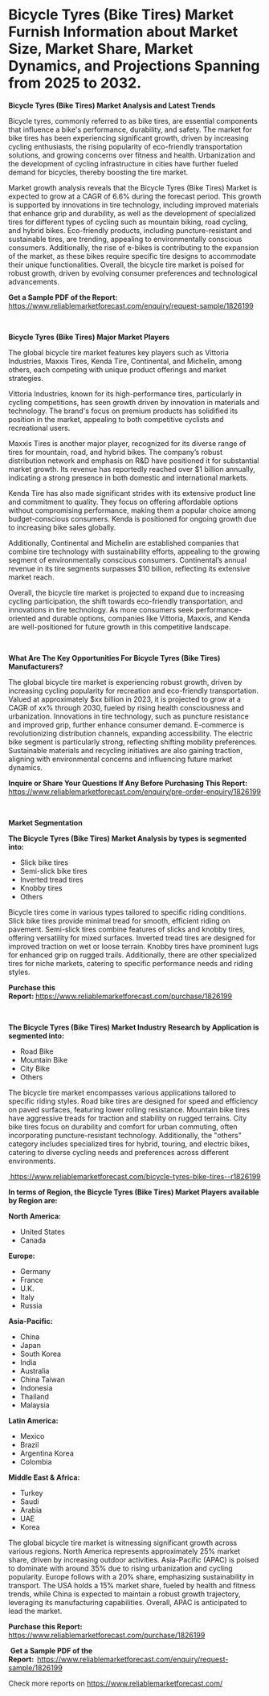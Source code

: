 <p><h1>Bicycle Tyres (Bike Tires) Market Furnish Information about Market Size, Market Share, Market Dynamics, and Projections Spanning from 2025 to 2032.</h1></p><p><strong>Bicycle Tyres (Bike Tires) Market Analysis and Latest Trends</strong></p>
<p><p>Bicycle tyres, commonly referred to as bike tires, are essential components that influence a bike's performance, durability, and safety. The market for bike tires has been experiencing significant growth, driven by increasing cycling enthusiasts, the rising popularity of eco-friendly transportation solutions, and growing concerns over fitness and health. Urbanization and the development of cycling infrastructure in cities have further fueled demand for bicycles, thereby boosting the tire market.</p><p>Market growth analysis reveals that the Bicycle Tyres (Bike Tires) Market is expected to grow at a CAGR of 6.6% during the forecast period. This growth is supported by innovations in tire technology, including improved materials that enhance grip and durability, as well as the development of specialized tires for different types of cycling such as mountain biking, road cycling, and hybrid bikes. Eco-friendly products, including puncture-resistant and sustainable tires, are trending, appealing to environmentally conscious consumers. Additionally, the rise of e-bikes is contributing to the expansion of the market, as these bikes require specific tire designs to accommodate their unique functionalities. Overall, the bicycle tire market is poised for robust growth, driven by evolving consumer preferences and technological advancements.</p></p>
<p><strong>Get a Sample PDF of the Report:&nbsp;</strong> <a href="https://www.reliablemarketforecast.com/enquiry/request-sample/1826199?utm_campaign=3175&utm_medium=2&utm_source=Github&utm_content=ia&utm_term=31032025&utm_id=bicycle-tyres-bike-tires">https://www.reliablemarketforecast.com/enquiry/request-sample/1826199</a></p>
<p>&nbsp;</p>
<p><strong>Bicycle Tyres (Bike Tires) Major Market Players</strong></p>
<p><p>The global bicycle tire market features key players such as Vittoria Industries, Maxxis Tires, Kenda Tire, Continental, and Michelin, among others, each competing with unique product offerings and market strategies. </p><p>Vittoria Industries, known for its high-performance tires, particularly in cycling competitions, has seen growth driven by innovation in materials and technology. The brand's focus on premium products has solidified its position in the market, appealing to both competitive cyclists and recreational users.</p><p>Maxxis Tires is another major player, recognized for its diverse range of tires for mountain, road, and hybrid bikes. The company’s robust distribution network and emphasis on R&D have positioned it for substantial market growth. Its revenue has reportedly reached over $1 billion annually, indicating a strong presence in both domestic and international markets.</p><p>Kenda Tire has also made significant strides with its extensive product line and commitment to quality. They focus on offering affordable options without compromising performance, making them a popular choice among budget-conscious consumers. Kenda is positioned for ongoing growth due to increasing bike sales globally.</p><p>Additionally, Continental and Michelin are established companies that combine tire technology with sustainability efforts, appealing to the growing segment of environmentally conscious consumers. Continental’s annual revenue in its tire segments surpasses $10 billion, reflecting its extensive market reach.</p><p>Overall, the bicycle tire market is projected to expand due to increasing cycling participation, the shift towards eco-friendly transportation, and innovations in tire technology. As more consumers seek performance-oriented and durable options, companies like Vittoria, Maxxis, and Kenda are well-positioned for future growth in this competitive landscape.</p></p>
<p>&nbsp;</p>
<p><strong>What Are The Key Opportunities For Bicycle Tyres (Bike Tires) Manufacturers?</strong></p>
<p><p>The global bicycle tire market is experiencing robust growth, driven by increasing cycling popularity for recreation and eco-friendly transportation. Valued at approximately $xx billion in 2023, it is projected to grow at a CAGR of xx% through 2030, fueled by rising health consciousness and urbanization. Innovations in tire technology, such as puncture resistance and improved grip, further enhance consumer demand. E-commerce is revolutionizing distribution channels, expanding accessibility. The electric bike segment is particularly strong, reflecting shifting mobility preferences. Sustainable materials and recycling initiatives are also gaining traction, aligning with environmental concerns and influencing future market dynamics.</p></p>
<p><strong>Inquire or Share Your Questions If Any Before Purchasing This Report:</strong> <a href="https://www.reliablemarketforecast.com/enquiry/pre-order-enquiry/1826199?utm_campaign=3175&utm_medium=2&utm_source=Github&utm_content=ia&utm_term=31032025&utm_id=bicycle-tyres-bike-tires">https://www.reliablemarketforecast.com/enquiry/pre-order-enquiry/1826199</a></p>
<p>&nbsp;</p>
<p><strong>Market Segmentation</strong></p>
<p><strong>The Bicycle Tyres (Bike Tires) Market Analysis by types is segmented into:</strong></p>
<p><ul><li>Slick bike tires</li><li>Semi-slick bike tires</li><li>Inverted tread tires</li><li>Knobby tires</li><li>Others</li></ul></p>
<p><p>Bicycle tires come in various types tailored to specific riding conditions. Slick bike tires provide minimal tread for smooth, efficient riding on pavement. Semi-slick tires combine features of slicks and knobby tires, offering versatility for mixed surfaces. Inverted tread tires are designed for improved traction on wet or loose terrain. Knobby tires have prominent lugs for enhanced grip on rugged trails. Additionally, there are other specialized tires for niche markets, catering to specific performance needs and riding styles.</p></p>
<p><strong>Purchase this Report:&nbsp;</strong><a href="https://www.reliablemarketforecast.com/purchase/1826199?utm_campaign=3175&utm_medium=2&utm_source=Github&utm_content=ia&utm_term=31032025&utm_id=bicycle-tyres-bike-tires">https://www.reliablemarketforecast.com/purchase/1826199</a></p>
<p>&nbsp;</p>
<p><strong>The Bicycle Tyres (Bike Tires) Market Industry Research by Application is segmented into:</strong></p>
<p><ul><li>Road Bike</li><li>Mountain Bike</li><li>City Bike</li><li>Others</li></ul></p>
<p><p>The bicycle tire market encompasses various applications tailored to specific riding styles. Road bike tires are designed for speed and efficiency on paved surfaces, featuring lower rolling resistance. Mountain bike tires have aggressive treads for traction and stability on rugged terrains. City bike tires focus on durability and comfort for urban commuting, often incorporating puncture-resistant technology. Additionally, the "others" category includes specialized tires for hybrid, touring, and electric bikes, catering to diverse cycling needs and preferences across different environments.</p></p>
<p><a href="https://www.reliablemarketforecast.com/bicycle-tyres-bike-tires--r1826199?utm_campaign=3175&utm_medium=2&utm_source=Github&utm_content=ia&utm_term=31032025&utm_id=bicycle-tyres-bike-tires">&nbsp;https://www.reliablemarketforecast.com/bicycle-tyres-bike-tires--r1826199</a></p>
<p><strong>In terms of Region, the Bicycle Tyres (Bike Tires) Market Players available by Region are:</strong></p>
<p>
    <p> <strong> North America: </strong>
        <ul>
            <li>United States</li>
            <li>Canada</li>
        </ul>
        </p> 
    <p> <strong> Europe: </strong>
        <ul>
            <li>Germany</li>
            <li>France</li>
            <li>U.K.</li>
            <li>Italy</li>
            <li>Russia</li>
        </ul>
        </p> 
    <p> <strong> Asia-Pacific: </strong>
        <ul>
            <li>China</li>
            <li>Japan</li>
            <li>South Korea</li>
            <li>India</li>
            <li>Australia</li>
            <li>China Taiwan</li>
            <li>Indonesia</li>
            <li>Thailand</li>
            <li>Malaysia</li>
        </ul>
        </p> 
    <p> <strong> Latin America: </strong>
        <ul>
            <li>Mexico</li>
            <li>Brazil</li>
            <li>Argentina Korea</li>
            <li>Colombia</li>
        </ul>
        </p> 
    <p> <strong> Middle East & Africa: </strong>
        <ul>
            <li>Turkey</li>
            <li>Saudi</li>
            <li>Arabia</li>
            <li>UAE</li>
            <li>Korea</li>
        </ul>
    </p>
    </p>
<p><p>The global bicycle tire market is witnessing significant growth across various regions. North America represents approximately 25% market share, driven by increasing outdoor activities. Asia-Pacific (APAC) is poised to dominate with around 35% due to rising urbanization and cycling popularity. Europe follows with a 20% share, emphasizing sustainability in transport. The USA holds a 15% market share, fueled by health and fitness trends, while China is expected to maintain a robust growth trajectory, leveraging its manufacturing capabilities. Overall, APAC is anticipated to lead the market.</p></p>
<p><strong>Purchase this Report: </strong><a href="https://www.reliablemarketforecast.com/purchase/1826199?utm_campaign=3175&utm_medium=2&utm_source=Github&utm_content=ia&utm_term=31032025&utm_id=bicycle-tyres-bike-tires">https://www.reliablemarketforecast.com/purchase/1826199</a></p>
<p>&nbsp;<strong>Get a Sample PDF of the Report:&nbsp;&nbsp;</strong><a href="https://www.reliablemarketforecast.com/enquiry/request-sample/1826199?utm_campaign=3175&utm_medium=2&utm_source=Github&utm_content=ia&utm_term=31032025&utm_id=bicycle-tyres-bike-tires">https://www.reliablemarketforecast.com/enquiry/request-sample/1826199</a></p>
<p><strong></strong></p>
<p>Check more reports on <a href="https://www.reliablemarketforecast.com/?utm_campaign=3175&utm_medium=2&utm_source=Github&utm_content=ia&utm_term=31032025&utm_id=bicycle-tyres-bike-tires">https://www.reliablemarketforecast.com/</a></p>